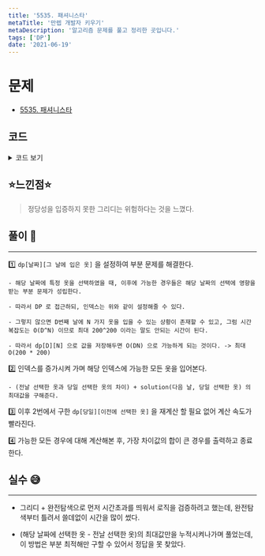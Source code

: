 ```yaml
---
title: '5535. 패셔니스타'
metaTitle: '만렙 개발자 키우기'
metaDescription: '알고리즘 문제를 풀고 정리한 곳입니다.'
tags: ['DP']
date: '2021-06-19'
---
```


# 문제

- [5535. 패셔니스타](https://www.acmicpc.net/problem/5535)

## 코드

<details><summary> 코드 보기 </summary>

```java
import java.io.BufferedReader;
import java.io.IOException;
import java.io.InputStreamReader;
import java.util.Arrays;
import java.util.StringTokenizer;

class Info{
    int low, high, cost;

    public Info(int low, int high, int cost) {
        this.low = low;
        this.high = high;
        this.cost = cost;
    }
}

public class Q5535 {
    static int d, n, ans;
    static int days[], dp[][];
    static Info info[];

    public static void main(String[] args) throws IOException {
        init();
        for (int i = 0; i < n; i++) {
            if(days[0] >= info[i].low && days[0] <= info[i].high)
                ans = Math.max(ans, solution(1, i));
        }
        System.out.println(ans);
    }

    private static int solution(int idx, int pre) {
        if(idx == d){
            return 0;
        }
        if(dp[idx][pre] != -1) return dp[idx][pre];
        dp[idx][pre] = 0;
        int ret = 0;

        for (int i = 0; i < n; i++) {
            if(days[idx] >= info[i].low && days[idx] <= info[i].high){
                int diff = Math.abs(info[pre].cost - info[i].cost);
                ret = Math.max(ret, diff + solution(idx + 1, i));
            }
        }
        return dp[idx][pre] = ret;
    }

    private static void init() throws IOException {
        BufferedReader br = new BufferedReader(new InputStreamReader(System.in));
        StringTokenizer st = new StringTokenizer(br.readLine());
        d = stoi(st.nextToken());
        n = stoi(st.nextToken());
        days = new int[d];
        info = new Info[n];
        dp = new int[d][n];
        for (int i = 0; i < d; i++) {
            days[i] = stoi(br.readLine());
        }
        for (int i = 0; i < n; i++) {
            st = new StringTokenizer(br.readLine());
            int low = stoi(st.nextToken()), high = stoi(st.nextToken()), cost = stoi(st.nextToken());
            info[i] = new Info(low, high, cost);
        }
        for (int i = 0; i < d; i++) {
            Arrays.fill(dp[i], -1);
        }
    }

    private static int stoi(String str) {
        return Integer.parseInt(str);
    }
}

```

</details>

## ⭐️느낀점⭐️

> 정당성을 입증하지 못한 그리디는 위험하다는 것을 느꼈다.

## 풀이 📣

<hr/>

1️⃣ `dp[날짜][그 날에 입은 옷]` 을 설정하여 부분 문제를 해결한다.

    - 해당 날짜에 특정 옷을 선택하였을 때, 이후에 가능한 경우들은 해당 날짜의 선택에 영향을 받는 부분 문제가 성립한다.

    - 따라서 DP 로 접근하되, 인덱스는 위와 같이 설정해줄 수 있다.

    - 그렇지 않으면 D번째 날에 N 가지 옷을 입을 수 있는 상황이 존재할 수 있고, 그럼 시간 복잡도는 O(D^N) 이므로 최대 200^200 이라는 말도 안되는 시간이 된다.

    - 따라서 dp[D][N] 으로 값을 저장해두면 O(DN) 으로 가능하게 되는 것이다. -> 최대 O(200 * 200)

2️⃣ 인덱스를 증가시켜 가며 해당 인덱스에 가능한 모든 옷을 입어본다.

    - (전날 선택한 옷과 당일 선택한 옷의 차이) + solution(다음 날, 당일 선택한 옷) 의 최대값을 구해준다.

3️⃣ 이후 2번에서 구한 `dp[당일][이전에 선택한 옷]` 을 재계산 할 필요 없어 계산 속도가 빨라진다.

4️⃣ 가능한 모든 경우에 대해 계산해본 후, 가장 차이값의 합이 큰 경우를 출력하고 종료한다.

## 실수 😅

<hr/>

- 그리디 + 완전탐색으로 먼저 시간초과를 띄워서 로직을 검증하려고 했는데, 완전탐색부터 틀려서 쓸데없이 시간을 많이 썼다.

* (해당 날짜에 선택한 옷 - 전날 선택한 옷)의 최대값만을 누적시켜나가며 풀었는데, 이 방법은 부분 최적해만 구할 수 있어서 정답을 못 찾았다.
